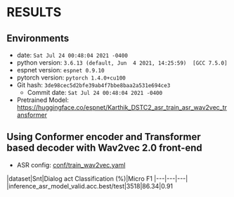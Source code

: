 <!-- Generated by ./scripts/utils/show_asr_result.sh -->
# RESULTS

## Environments
- date: `Sat Jul 24 00:48:04 2021 -0400`
- python version: `3.6.13 (default, Jun  4 2021, 14:25:59)  [GCC 7.5.0]`
- espnet version: `espnet 0.9.10`
- pytorch version: `pytorch 1.4.0+cu100`
- Git hash: `3de98cec5d2bfe39ab4f7bbe8baa2a531e694ce3`
  - Commit date: `Sat Jul 24 00:48:04 2021 -0400`
- Pretrained Model:  https://huggingface.co/espnet/Karthik_DSTC2_asr_train_asr_wav2vec_transformer

## Using Conformer encoder and Transformer based decoder with Wav2vec 2.0 front-end 

- ASR config: [conf/train_wav2vec.yaml](conf/train_wav2vec.yaml)

|dataset|Snt|Dialog act Classification (%)|Micro F1
    |---|---|---|
|inference_asr_model_valid.acc.best/test|3518|86.34|0.91
